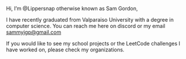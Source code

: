 Hi, I’m @Lippersnap otherwise known as Sam Gordon,

I have recently graduated from Valparaiso University with a degree in computer science.
You can reach me here on discord or my email sammyjgp@gmail.com

If you would like to see my school projects or the LeetCode challenges I have worked on, please check my organizations.
